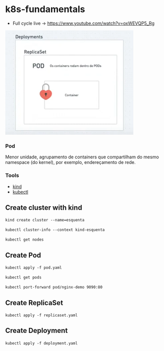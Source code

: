 # k8s-fundamentals

- Full cycle live -> https://www.youtube.com/watch?v=oxWEVQP5_Rg

![k8s-scheme](https://github.com/sibelly/k8s-fundamentals/blob/main/resources/k8s-scheme.png?raw=true)


### Pod
Menor unidade, agrupamento de containers que compartilham do mesmo namespace (do kernel), por exemplo, endereçamento de rede.

### Tools
- [kind](https://kind.sigs.k8s.io/)
- [kubectl](https://kubernetes.io/docs/tasks/tools/)


## Create cluster with kind

```kind create cluster --name=esquenta```

```kubectl cluster-info --context kind-esquenta```

```kubectl get nodes```

## Create Pod

```kubectl apply -f pod.yaml```

```kubectl get pods```

```kubectl port-forward pod/nginx-demo 9090:80```

## Create ReplicaSet
```kubectl apply -f replicaset.yaml```

## Create Deployment
```kubectl apply -f deployment.yaml ```